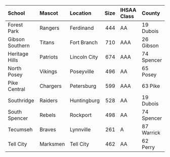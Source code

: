 | School          | Mascot   | Location     |   Size | IHSAA Class   | County     |
|:----------------|:---------|:-------------|-------:|:--------------|:-----------|
| Forest Park     | Rangers  | Ferdinand    |    444 | AA            | 19 Dubois  |
| Gibson Southern | Titans   | Fort Branch  |    710 | AAA           | 26 Gibson  |
| Heritage Hills  | Patriots | Lincoln City |    674 | AAA           | 74 Spencer |
| North Posey     | Vikings  | Poseyville   |    496 | AA            | 65 Posey   |
| Pike Central    | Chargers | Petersburg   |    599 | AAA           | 63 Pike    |
| Southridge      | Raiders  | Huntingburg  |    528 | AA            | 19 Dubois  |
| South Spencer   | Rebels   | Rockport     |    498 | AA            | 74 Spencer |
| Tecumseh        | Braves   | Lynnville    |    261 | A             | 87 Warrick |
| Tell City       | Marksmen | Tell City    |    462 | AA            | 62 Perry   |